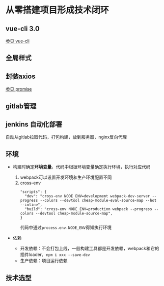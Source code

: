 # 从零搭建项目形成技术闭环
## vue-cli 3.0
[参见 vue-cli](../每周深入一点点/vue依赖库/vue-cli.md)
## 全局样式
## 封装axios
[参见 promise](../每周深入一点点/promise.md)
## gitlab管理
## jenkins 自动化部署
自动从gitlab拉取代码，打包构建，放到服务器，nginx反向代理
## 环境
 - 构建时确定**环境变量**，代码中根据环境变量确定执行环境，执行对应代码

    1. webpack可以设置开发环境和生产环境配置不同
    2. cross-env 
        ```
        "scripts": {
          "dev": "cross-env NODE_ENV=development webpack-dev-server --progress --colors --devtool cheap-module-eval-source-map --hot --inline",
          "build": "cross-env NODE_ENV=production webpack --progress --colors --devtool cheap-module-source-map",
        }

        ```
        代码中通过`process.env.NODE_ENV`得知执行环境
  - 依赖
    - 开发依赖：不会打包上线，一般构建工具都是开发依赖，webpack和它的插件loader，`npm i xxx --save-dev`
    - 生产依赖：项目运行依赖

## 技术选型
